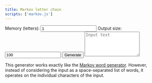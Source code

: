 ```yaml
---
title: Markov letter chain
scripts: ['markov.js']
---
```

<input type="hidden" id="type" value="letters" />
<label for="memory">Memory (letters):</label>
<input id="memory" type="text" value="1" />
<label for="size">Output size:</label>
<input id="size" type="text" value="100" />
<button id="start" type="button">Generate</button>
<textarea id="input" rows="5" placeholder="Input text"></textarea>
<div id="output" class="box" hidden></div>

This generator works exactly like the [Markov word generator](words). However,
instead of considering the input as a space-separated list of words, it operates
on the individual characters of the input.

